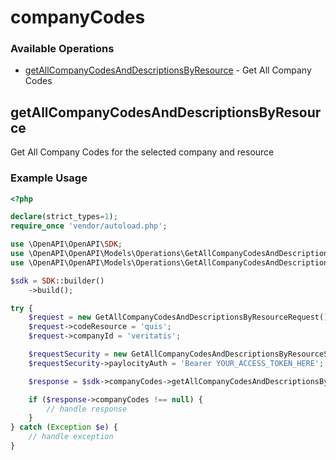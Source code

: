 # companyCodes

### Available Operations

* [getAllCompanyCodesAndDescriptionsByResource](#getallcompanycodesanddescriptionsbyresource) - Get All Company Codes

## getAllCompanyCodesAndDescriptionsByResource

Get All Company Codes for the selected company and resource

### Example Usage

```php
<?php

declare(strict_types=1);
require_once 'vendor/autoload.php';

use \OpenAPI\OpenAPI\SDK;
use \OpenAPI\OpenAPI\Models\Operations\GetAllCompanyCodesAndDescriptionsByResourceRequest;
use \OpenAPI\OpenAPI\Models\Operations\GetAllCompanyCodesAndDescriptionsByResourceSecurity;

$sdk = SDK::builder()
    ->build();

try {
    $request = new GetAllCompanyCodesAndDescriptionsByResourceRequest();
    $request->codeResource = 'quis';
    $request->companyId = 'veritatis';

    $requestSecurity = new GetAllCompanyCodesAndDescriptionsByResourceSecurity();
    $requestSecurity->paylocityAuth = 'Bearer YOUR_ACCESS_TOKEN_HERE';

    $response = $sdk->companyCodes->getAllCompanyCodesAndDescriptionsByResource($request, $requestSecurity);

    if ($response->companyCodes !== null) {
        // handle response
    }
} catch (Exception $e) {
    // handle exception
}
```
